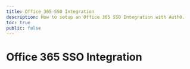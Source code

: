 ```yaml
---
title: Office 365 SSO Integration
description: How to setup an Office 365 SSO Integration with Auth0.
toc: true
public: false
---
```


# Office 365 SSO Integration

<!---
1. Create a New Integration
2. Configure Integration Settings
3. Configure Service/Provider
--->
